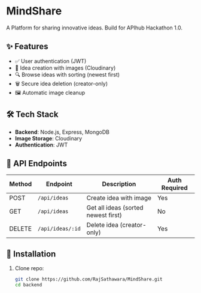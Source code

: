 # MindShare
A Platform for sharing innovative ideas. Build for APIhub Hackathon 1.0.


## ✨ Features
- ✅ User authentication (JWT)
- 📝 Idea creation with images (Cloudinary)
- 🔍 Browse ideas with sorting (newest first)
- 🗑️ Secure idea deletion (creator-only)
- 🖼️ Automatic image cleanup

## 🛠️ Tech Stack
- **Backend**: Node.js, Express, MongoDB
- **Image Storage**: Cloudinary
- **Authentication**: JWT

## 🚀 API Endpoints

| Method | Endpoint          | Description                          | Auth Required |
|--------|-------------------|--------------------------------------|---------------|
| POST   | `/api/ideas`      | Create idea with image               | Yes           |
| GET    | `/api/ideas`      | Get all ideas (sorted newest first)  | No            |
| DELETE | `/api/ideas/:id`  | Delete idea (creator-only)           | Yes           |

## 🔧 Installation
1. Clone repo:
   ```bash
   git clone https://github.com/RajSathawara/MindShare.git
   cd backend